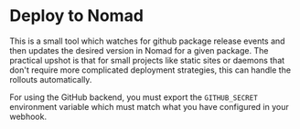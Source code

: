 # Deploy to Nomad

This is a small tool which watches for github package release events
and then updates the desired version in Nomad for a given package.
The practical upshot is that for small projects like static sites or
daemons that don't require more complicated deployment strategies,
this can handle the rollouts automatically.

For using the GitHub backend, you must export the `GITHUB_SECRET`
environment variable which must match what you have configured in your
webhook.

